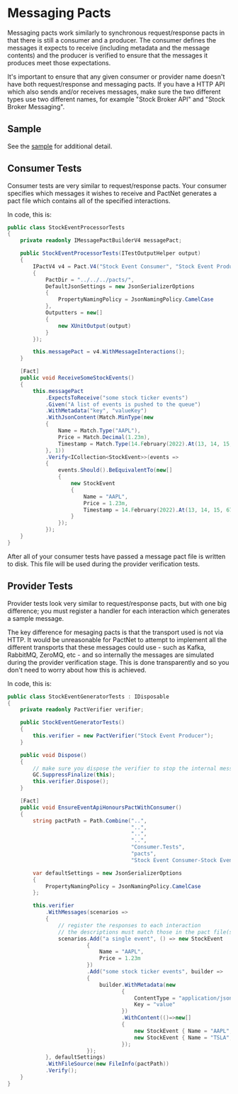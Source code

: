 Messaging Pacts
===============

Messaging pacts work similarly to synchronous request/response pacts in that there is still a consumer
and a producer. The consumer defines the messages it expects to receive (including metadata and the
message contents) and the producer is verified to ensure that the messages it produces meet those
expectations.

It's important to ensure that any given consumer or provider name doesn't have both request/response and
messaging pacts. If you have a HTTP API which also sends and/or receives messages, make sure the two different
types use two different names, for example "Stock Broker API" and "Stock Broker Messaging".

Sample
------

See the [sample](../samples/OrdersApi/) for additional detail.

Consumer Tests
--------------

Consumer tests are very similar to request/response pacts. Your consumer specifies which messages it wishes
to receive and PactNet generates a pact file which contains all of the specified interactions.

In code, this is:

```csharp
public class StockEventProcessorTests
{
    private readonly IMessagePactBuilderV4 messagePact;

    public StockEventProcessorTests(ITestOutputHelper output)
    {
        IPactV4 v4 = Pact.V4("Stock Event Consumer", "Stock Event Producer", new PactConfig
        {
            PactDir = "../../../pacts/",
            DefaultJsonSettings = new JsonSerializerOptions
            {
                PropertyNamingPolicy = JsonNamingPolicy.CamelCase
            },
            Outputters = new[]
            {
                new XUnitOutput(output)
            }
        });

        this.messagePact = v4.WithMessageInteractions();
    }

    [Fact]
    public void ReceiveSomeStockEvents()
    {
        this.messagePact
            .ExpectsToReceive("some stock ticker events")
            .Given("A list of events is pushed to the queue")
            .WithMetadata("key", "valueKey")
            .WithJsonContent(Match.MinType(new
            {
                Name = Match.Type("AAPL"),
                Price = Match.Decimal(1.23m),
                Timestamp = Match.Type(14.February(2022).At(13, 14, 15, 678))
            }, 1))
            .Verify<ICollection<StockEvent>>(events =>
            {
                events.Should().BeEquivalentTo(new[]
                {
                    new StockEvent
                    {
                        Name = "AAPL",
                        Price = 1.23m,
                        Timestamp = 14.February(2022).At(13, 14, 15, 678)
                    }
                });
            });
    }
}
```

After all of your consumer tests have passed a message pact file is written to disk. This file will be used
during the provider verification tests.

Provider Tests
--------------

Provider tests look very similar to request/response pacts, but with one big difference; you must register a
handler for each interaction which generates a sample message.

The key difference for mesaging pacts is that the transport used is not via HTTP. It would be unreasonable
for PactNet to attempt to implement all the different transports that these messages could use - such as
Kafka, RabbitMQ, ZeroMQ, etc - and so internally the messages are simulated during the provider verification
stage. This is done transparently and so you don't need to worry about how this is achieved.

In code, this is:

```csharp
public class StockEventGeneratorTests : IDisposable
{
    private readonly PactVerifier verifier;

    public StockEventGeneratorTests()
    {
        this.verifier = new PactVerifier("Stock Event Producer");
    }

    public void Dispose()
    {
        // make sure you dispose the verifier to stop the internal messaging server
        GC.SuppressFinalize(this);
        this.verifier.Dispose();
    }

    [Fact]
    public void EnsureEventApiHonoursPactWithConsumer()
    {
        string pactPath = Path.Combine("..",
                                       "..",
                                       "..",
                                       "..",
                                       "Consumer.Tests",
                                       "pacts",
                                       "Stock Event Consumer-Stock Event Producer.json");

        var defaultSettings = new JsonSerializerOptions
        {
            PropertyNamingPolicy = JsonNamingPolicy.CamelCase
        };

        this.verifier
            .WithMessages(scenarios =>
            {
                // register the responses to each interaction
                // the descriptions must match those in the pact file(s)
                scenarios.Add("a single event", () => new StockEvent
                         {
                             Name = "AAPL",
                             Price = 1.23m
                         })
                         .Add("some stock ticker events", builder =>
                         {
                             builder.WithMetadata(new
                                    {
                                        ContentType = "application/json",
                                        Key = "value"
                                    })
                                    .WithContent(()=>new[]
                                    {
                                        new StockEvent { Name = "AAPL", Price = 1.23m },
                                        new StockEvent { Name = "TSLA", Price = 4.56m }
                                    });
                         });
            }, defaultSettings)
            .WithFileSource(new FileInfo(pactPath))
            .Verify();
    }
}
```
